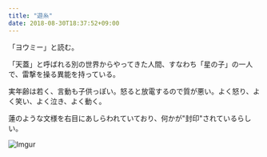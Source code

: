 ```yaml
---
title: "遊糸"
date: 2018-08-30T18:37:52+09:00
---
```

「ヨウミー」と読む。

「天蓋」と呼ばれる別の世界からやってきた人間、すなわち「星の子」の一人で、雷撃を操る異能を持っている。

実年齢は若く、言動も子供っぽい。怒ると放電するので質が悪い。よく怒り、よく笑い、よく泣き、よく動く。

蓮のような文様を右目にあしらわれていており、何かが"封印"されているらしい。

![Imgur](https://i.imgur.com/EySF3ls.jpg)

